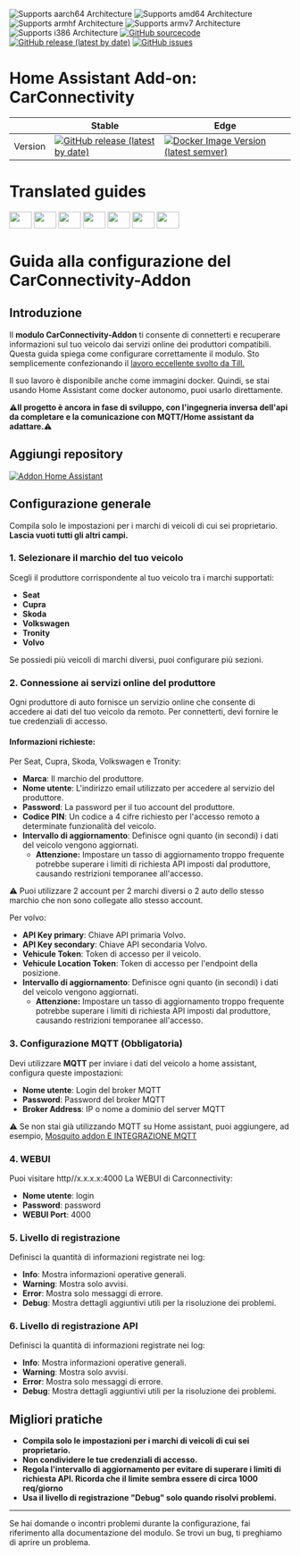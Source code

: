 ![Supports aarch64 Architecture][aarch64-shield]
![Supports amd64 Architecture][amd64-shield]
![Supports armhf Architecture][armhf-shield]
![Supports armv7 Architecture][armv7-shield]
![Supports i386 Architecture][i386-shield]
[![GitHub sourcecode](https://img.shields.io/badge/Source-GitHub-green)](https://github.com/Pulpyyyy/carconnectivity-addon/)
[![GitHub release (latest by date)](https://img.shields.io/github/v/release/Pulpyyyy/carconnectivity-addon)](https://github.com/Pulpyyyy/carconnectivity-addon/releases/latest)
[![GitHub issues](https://img.shields.io/github/issues/Pulpyyyy/carconnectivity-addon)](https://github.com/Pulpyyyy/carconnectivity-addon/issues)

[aarch64-shield]: https://img.shields.io/badge/aarch64-yes-green.svg
[amd64-shield]: https://img.shields.io/badge/amd64-yes-green.svg
[armhf-shield]: https://img.shields.io/badge/armhf-yes-green.svg
[armv7-shield]: https://img.shields.io/badge/armv7-yes-green.svg
[i386-shield]: https://img.shields.io/badge/i386-yes-green.svg

# Home Assistant Add-on: CarConnectivity

|         | Stable                                                                                                                         | Edge                                                                                                                                         |
| ------- | ------------------------------------------------------------------------------------------------------------------------------ | -------------------------------------------------------------------------------------------------------------------------------------------- |
| Version | [![GitHub release (latest by date)](https://img.shields.io/docker/v/pulpyyyy/carconnectivity-addon-amd64?&sort=date&label=&style=for-the-badge)](https://github.com/pulpyyyy/carconnectivity-addon/releases) | [![Docker Image Version (latest semver)](https://img.shields.io/docker/v/pulpyyyy/carconnectivity-addon-edge-amd64?&sort=date&label=&style=for-the-badge)](https://github.com/Pulpyyyy/carconnectivity-addon/blob/main/carconnectivity-addon-edge/CHANGELOG.md) |

# Translated guides

<a href="https://github.com/Pulpyyyy/carconnectivity-addon/blob/main/README.French.md"><img src="https://upload.wikimedia.org/wikipedia/commons/thumb/c/c3/Flag_of_France.svg/1280px-Flag_of_France.svg.png" width="40" height="30"></a> 
<a href="https://github.com/Pulpyyyy/carconnectivity-addon/blob/main/README.Italian.md"><img src="https://upload.wikimedia.org/wikipedia/commons/thumb/0/03/Flag_of_Italy.svg/1280px-Flag_of_Italy.svg.png" width="40" height="30"></a> 
<a href="https://github.com/Pulpyyyy/carconnectivity-addon/blob/main/README.German.md"><img src="https://upload.wikimedia.org/wikipedia/commons/thumb/b/ba/Flag_of_Germany.svg/1280px-Flag_of_Germany.svg.png" width="40" height="30"></a> 
<a href="https://github.com/Pulpyyyy/carconnectivity-addon/blob/main/README.Spanish.md"><img src="https://upload.wikimedia.org/wikipedia/commons/thumb/9/9a/Flag_of_Spain.svg/1280px-Flag_of_Spain.svg.png" width="40" height="30"></a> 
<a href="https://github.com/Pulpyyyy/carconnectivity-addon/blob/main/README.Polish.md"><img src="https://upload.wikimedia.org/wikipedia/commons/thumb/1/12/Flag_of_Poland.svg/1280px-Flag_of_Poland.svg.png" width="40" height="30"></a> 
<a href="https://github.com/Pulpyyyy/carconnectivity-addon/blob/main/README.Portuguese.md"><img src="https://upload.wikimedia.org/wikipedia/commons/thumb/5/5c/Flag_of_Portugal.svg/1280px-Flag_of_Portugal.svg.png" width="40" height="30"></a> 
<a href="https://github.com/Pulpyyyy/carconnectivity-addon/blob/main/README.md"><img src="https://upload.wikimedia.org/wikipedia/commons/a/a5/Flag_of_the_United_Kingdom_%281-2%29.svg" width="40" height="30"></a>



# Guida alla configurazione del CarConnectivity-Addon

## Introduzione

Il **modulo CarConnectivity-Addon** ti consente di connetterti e recuperare informazioni sul tuo veicolo dai servizi online dei produttori compatibili. Questa guida spiega come configurare correttamente il modulo.
Sto semplicemente confezionando il [lavoro eccellente svolto da Till.](https://github.com/tillsteinbach/CarConnectivity)

Il suo lavoro è disponibile anche come immagini docker. Quindi, se stai usando Home Assistant come docker autonomo, puoi usarlo direttamente.

**⚠️Il progetto è ancora in fase di sviluppo, con l'ingegneria inversa dell'api da completare e la comunicazione con MQTT/Home assistant da adattare.⚠️**

## Aggiungi repository

[![Addon Home Assistant](https://raw.githubusercontent.com/Pulpyyyy/carconnectivity-addon/refs/heads/main/.github/img/addon-ha.svg)](https://my.home-assistant.io/redirect/supervisor_add_addon_repository/?repository_url=https%3A%2F%2Fgithub.com%2FPulpyyyy%2Fcarconnectivity-addon)

## Configurazione generale

Compila solo le impostazioni per i marchi di veicoli di cui sei proprietario. **Lascia vuoti tutti gli altri campi.**

### 1. Selezionare il marchio del tuo veicolo
Scegli il produttore corrispondente al tuo veicolo tra i marchi supportati:
- **Seat**
- **Cupra**
- **Skoda**
- **Volkswagen**
- **Tronity**
- **Volvo**

Se possiedi più veicoli di marchi diversi, puoi configurare più sezioni.

### 2. Connessione ai servizi online del produttore
Ogni produttore di auto fornisce un servizio online che consente di accedere ai dati del tuo veicolo da remoto. Per connetterti, devi fornire le tue credenziali di accesso.

#### Informazioni richieste:
Per Seat, Cupra, Skoda, Volkswagen e Tronity:
- **Marca**: Il marchio del produttore.
- **Nome utente**: L'indirizzo email utilizzato per accedere al servizio del produttore.
- **Password**: La password per il tuo account del produttore.
- **Codice PIN**: Un codice a 4 cifre richiesto per l'accesso remoto a determinate funzionalità del veicolo.
- **Intervallo di aggiornamento**: Definisce ogni quanto (in secondi) i dati del veicolo vengono aggiornati.
  - **Attenzione:** Impostare un tasso di aggiornamento troppo frequente potrebbe superare i limiti di richiesta API imposti dal produttore, causando restrizioni temporanee all'accesso.

⚠️ Puoi utilizzare 2 account per 2 marchi diversi o 2 auto dello stesso marchio che non sono collegate allo stesso account.

Per volvo:
- **API Key primary**: Chiave API primaria Volvo.
- **API Key secondary**: Chiave API secondaria Volvo.
- **Vehicule Token**: Token di accesso per il veicolo.
- **Vehicule Location Token**: Token di accesso per l'endpoint della posizione.
- **Intervallo di aggiornamento**: Definisce ogni quanto (in secondi) i dati del veicolo vengono aggiornati.
  - **Attenzione:** Impostare un tasso di aggiornamento troppo frequente potrebbe superare i limiti di richiesta API imposti dal produttore, causando restrizioni temporanee all'accesso.

### 3. Configurazione MQTT (Obbligatoria)
Devi utilizzare **MQTT** per inviare i dati del veicolo a home assistant, configura queste impostazioni:
- **Nome utente**: Login del broker MQTT
- **Password**: Password del broker MQTT
- **Broker Address**: IP o nome a dominio del server MQTT

⚠️ Se non stai già utilizzando MQTT su Home assistant, puoi aggiungere, ad esempio, [Mosquito addon E INTEGRAZIONE MQTT](https://www.home-assistant.io/integrations/mqtt) 

### 4. WEBUI
Puoi visitare http//x.x.x.x:4000 La WEBUI di Carconnectivity:
- **Nome utente**: login
- **Password**: password
- **WEBUI Port**: 4000

### 5. Livello di registrazione
Definisci la quantità di informazioni registrate nei log:
- **Info**: Mostra informazioni operative generali.
- **Warning**: Mostra solo avvisi.
- **Error**: Mostra solo messaggi di errore.
- **Debug**: Mostra dettagli aggiuntivi utili per la risoluzione dei problemi.

### 6. Livello di registrazione API
Definisci la quantità di informazioni registrate nei log:
- **Info**: Mostra informazioni operative generali.
- **Warning**: Mostra solo avvisi.
- **Error**: Mostra solo messaggi di errore.
- **Debug**: Mostra dettagli aggiuntivi utili per la risoluzione dei problemi.

## Migliori pratiche
- **Compila solo le impostazioni per i marchi di veicoli di cui sei proprietario.**
- **Non condividere le tue credenziali di accesso.**
- **Regola l'intervallo di aggiornamento per evitare di superare i limiti di richiesta API. Ricorda che il limite sembra essere di circa 1000 req/giorno**
- **Usa il livello di registrazione "Debug" solo quando risolvi problemi.**

---

Se hai domande o incontri problemi durante la configurazione, fai riferimento alla documentazione del modulo.
Se trovi un bug, ti preghiamo di aprire un problema.